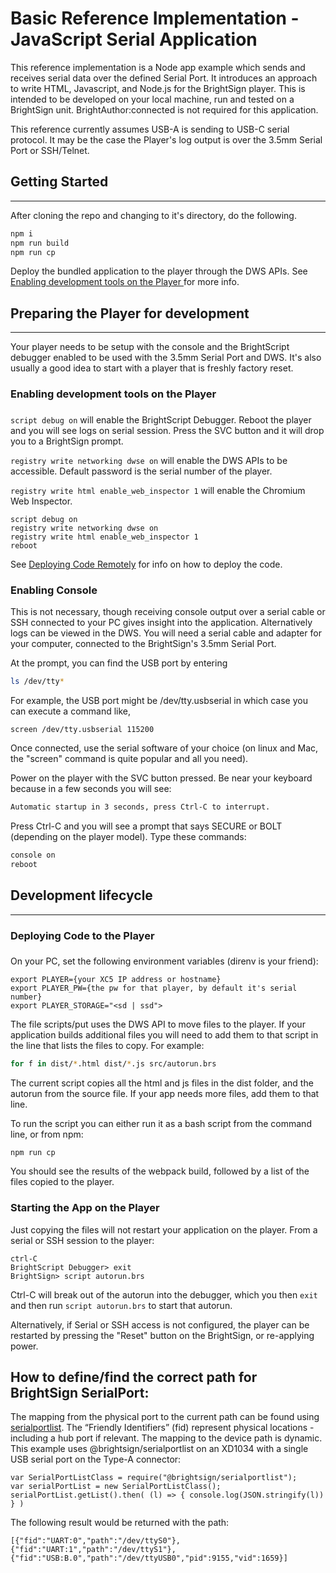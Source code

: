 # Basic Reference Implementation - JavaScript Serial Application

This reference implementation is a Node app example which sends and receives serial data over the defined Serial Port. It introduces an approach to write HTML, Javascript, and Node.js for the BrightSign player. This is intended to be developed on your local machine, run and tested on a BrightSign unit. BrightAuthor:connected is not required for this application. 

This reference currently assumes USB-A is sending to USB-C serial protocol. It may be the case the Player's log output is over the 3.5mm Serial Port or SSH/Telnet. 

## Getting Started
---
After cloning the repo and changing to it's directory, do the following. 

```bash
npm i
npm run build
npm run cp 
```

Deploy the bundled application to the player through the DWS APIs. See 
[Enabling development tools on the Player ](#enable-player-development-tools) for more info.

## Preparing the Player for development
---
Your player needs to be setup with the console and the BrightScript debugger enabled to be used with the 3.5mm Serial Port and DWS. It's also usually a good idea to start with a player that is freshly factory reset.

### Enabling development tools on the Player 
### <a id="enable-player-development-tools"></a>

`script debug on` will enable the BrightScript Debugger. Reboot the player and you will see logs on serial session. Press the SVC button and it will drop you to a BrightSign prompt.

`registry write networking dwse on` will enable the DWS APIs to be accessible. Default password is the serial number of the player.

`registry write html enable_web_inspector 1` will enable the Chromium Web Inspector.

```
script debug on
registry write networking dwse on
registry write html enable_web_inspector 1
reboot
```

See [Deploying Code Remotely](#deploy-code) for info on how to deploy the code. 

### Enabling Console

This is not necessary, though receiving console output over a serial cable or SSH connected to your PC gives insight into the application. Alternatively logs can be viewed in the DWS. You will need a serial cable and adapter for your computer, connected to the BrightSign's 3.5mm Serial Port.

At the prompt, you can find the USB port by entering
```bash
ls /dev/tty*
```

For example, the USB port might be /dev/tty.usbserial in which case you can execute a command like,
```
screen /dev/tty.usbserial 115200 
```

Once connected, use the serial software of your choice (on linux and Mac, the "screen" command is quite popular and all you need).

Power on the player with the SVC button pressed.  Be near your keyboard because in a few seconds you will see:

```bash
Automatic startup in 3 seconds, press Ctrl-C to interrupt.
```

Press Ctrl-C and you will see a prompt that says SECURE or BOLT (depending on the player model).  Type these commands:

```bash
console on
reboot
```

## Development lifecycle
---
### Deploying Code to the Player

### <a id="deploy-code"></a>

On your PC, set the following environment variables (direnv is your friend):

```
export PLAYER={your XC5 IP address or hostname}
export PLAYER_PW={the pw for that player, by default it's serial number}
export PLAYER_STORAGE="<sd | ssd">
```

The file scripts/put uses the DWS API to move files to the player.  If your application builds additional files you will need to add them to that script in the line that lists the files to copy.  For example:

```bash
for f in dist/*.html dist/*.js src/autorun.brs
```

The current script copies all the html and js files in the dist folder, and the autorun from the source file.  If your app needs more files, add them to that line.

To run the script you can either run it as a bash script from the command line, or from npm:

```
npm run cp
```

You should see the results of the webpack build, followed by a list of the files copied to the player.

### Starting the App on the Player

Just copying the files will not restart your application on the player.  From a serial or SSH session to the player:

```
ctrl-C
BrightScript Debugger> exit
BrightSign> script autorun.brs
```
Ctrl-C will break out of the autorun into the debugger, which you then `exit` and then run `script autorun.brs`  to start that autorun.

Alternatively, if Serial or SSH access is not configured, the player can be restarted by pressing the "Reset" button on the BrightSign, or re-applying power.

## How to define/find the correct path for BrightSign SerialPort:

The mapping from the physical port to the current path can be found using [serialportlist](https://brightsign.atlassian.net/wiki/spaces/DOC/pages/404623975/serialportlist).
The “Friendly Identifiers” (fid) represent physical locations - including a hub port if relevant. The mapping to the device path is dynamic.
This example uses @brightsign/serialportlist on an XD1034 with a single USB serial port on the Type-A connector:

```
var SerialPortListClass = require("@brightsign/serialportlist");
var serialPortList = new SerialPortListClass();
serialPortList.getList().then( (l) => { console.log(JSON.stringify(l)) } )
```
  

The following result would be returned with the path:

```
[{"fid":"UART:0","path":"/dev/ttyS0"},{"fid":"UART:1","path":"/dev/ttyS1"},{"fid":"USB:B.0","path":"/dev/ttyUSB0","pid":9155,"vid":1659}]
```
